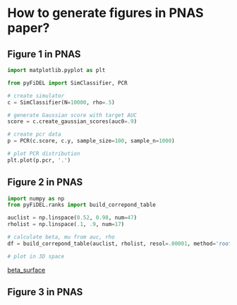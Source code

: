 # How to generate figures in PNAS paper?

## Figure 1 in PNAS

```python
import matplotlib.pyplot as plt

from pyFiDEL import SimClassifier, PCR

# create simulator
c = SimClassifier(N=10000, rho=.5)

# generate Gaussian score with target AUC
score = c.create_gaussian_scores(auc0=.9)

# create pcr data
p = PCR(c.score, c.y, sample_size=100, sample_n=1000)

# plot PCR distribution
plt.plot(p.pcr, '.')
```

## Figure 2 in PNAS

```python
import numpy as np
from pyFiDEL.ranks import build_correpond_table

auclist = np.linspace(0.52, 0.98, num=47)
rholist = np.linspace(.1, .9, num=17)

# calculate beta, mu from auc, rho
df = build_correpond_table(auclist, rholist, resol=.00001, method='root')

# plot in 3D space
```

[beta_surface](./figs/beta_surface.pdf)

## Figure 3 in PNAS
